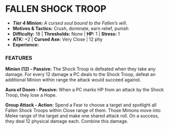# FALLEN SHOCK TROOP

- ***Tier 4 Minion:*** *A cursed soul bound to the Fallen’s will.*
- **Motives & Tactics:** Crush, dominate, earn relief, punish
- **Difficulty:** 18 | **Thresholds:** None | **HP:** 1 | **Stress:** 1
- **ATK:** +2 | **Cursed Axe:** Very Close | 12 phy
- **Experience:** 

### FEATURES

**Minion (12) - Passive:** The Shock Troop is defeated when they take any damage. For every 12 damage a PC deals to the Shock Troop, defeat an additional Minion within range the attack would succeed against.

**Aura of Doom - Passive:** When a PC marks HP from an attack by the Shock Troop, they lose a Hope.

**Group Attack - Action:** Spend a Fear to choose a target and spotlight all Fallen Shock Troops within Close range of them. Those Minions move into Melee range of the target and make one shared attack roll. On a success, they deal 12 physical damage each. Combine this damage.
